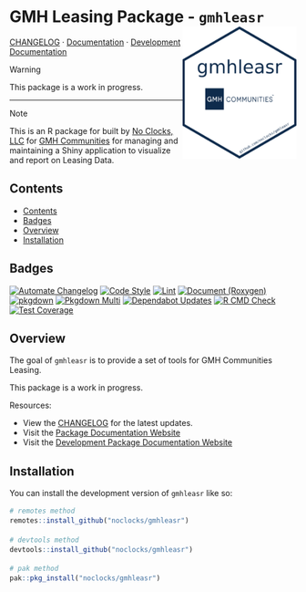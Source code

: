 
# GMH Leasing Package - `gmhleasr` <img src="man/figures/logo.png" width="200px" height="auto" alt="hexlogo" align="right" />

<p align="center">

  [CHANGELOG](CHANGELOG.md) &middot; [Documentation](https://docs.noclocks.dev/gmhleasr/) &middot; [Development Documentation](https://docs.noclocks.dev/gmhleasr/develop/)

</p>

> [!WARNING]
> This package is a work in progress.

***

> [!NOTE] 
> This is an R package for built by [No Clocks, LLC]() for [GMH Communities]() for managing and maintaining a Shiny application to visualize and report on Leasing Data.


## Contents

-   [Contents](#contents)
-   [Badges](#badges)
-   [Overview](#overview)
-   [Installation](#installation)

## Badges

<!-- badges: start -->
[![Automate Changelog](https://github.com/noclocks/gmhleasr/actions/workflows/changelog.yml/badge.svg)](https://github.com/noclocks/gmhleasr/actions/workflows/changelog.yml)
[![Code Style](https://github.com/noclocks/gmhleasr/actions/workflows/style.yml/badge.svg)](https://github.com/noclocks/gmhleasr/actions/workflows/style.yml)
[![Lint](https://github.com/noclocks/gmhleasr/actions/workflows/lint.yml/badge.svg)](https://github.com/noclocks/gmhleasr/actions/workflows/lint.yml)
[![Document (Roxygen)](https://github.com/noclocks/gmhleasr/actions/workflows/roxygen.yml/badge.svg)](https://github.com/noclocks/gmhleasr/actions/workflows/roxygen.yml)
[![pkgdown](https://github.com/noclocks/gmhleasr/actions/workflows/pkgdown.yml/badge.svg)](https://github.com/noclocks/gmhleasr/actions/workflows/pkgdown.yml)
[![Pkgdown Multi](https://github.com/noclocks/gmhleasr/actions/workflows/pkgdown-multi.yml/badge.svg)](https://github.com/noclocks/gmhleasr/actions/workflows/pkgdown-multi.yml)
[![Dependabot Updates](https://github.com/noclocks/gmhleasr/actions/workflows/dependabot/dependabot-updates/badge.svg)](https://github.com/noclocks/gmhleasr/actions/workflows/dependabot/dependabot-updates)
[![R CMD Check](https://github.com/noclocks/gmhleasr/actions/workflows/check.yml/badge.svg?branch=main)](https://github.com/noclocks/gmhleasr/actions/workflows/check.yml)
[![Test Coverage](https://github.com/noclocks/gmhleasr/actions/workflows/coverage.yml/badge.svg)](https://github.com/noclocks/gmhleasr/actions/workflows/coverage.yml)
<!-- badges: end -->

## Overview

The goal of `gmhleasr` is to provide a set of tools for GMH Communities Leasing.

This package is a work in progress.

Resources:

- View the [CHANGELOG](CHANGELOG.md) for the latest updates.
- Visit the [Package Documentation Website](https://docs.noclocks.dev/gmhleasr/)
- Visit the [Development Package Documentation Website](https://docs.noclocks.dev/gmhleasr/develop/)

## Installation

You can install the development version of `gmhleasr` like so:

```r
# remotes method
remotes::install_github("noclocks/gmhleasr")

# devtools method
devtools::install_github("noclocks/gmhleasr")

# pak method
pak::pkg_install("noclocks/gmhleasr")
```

